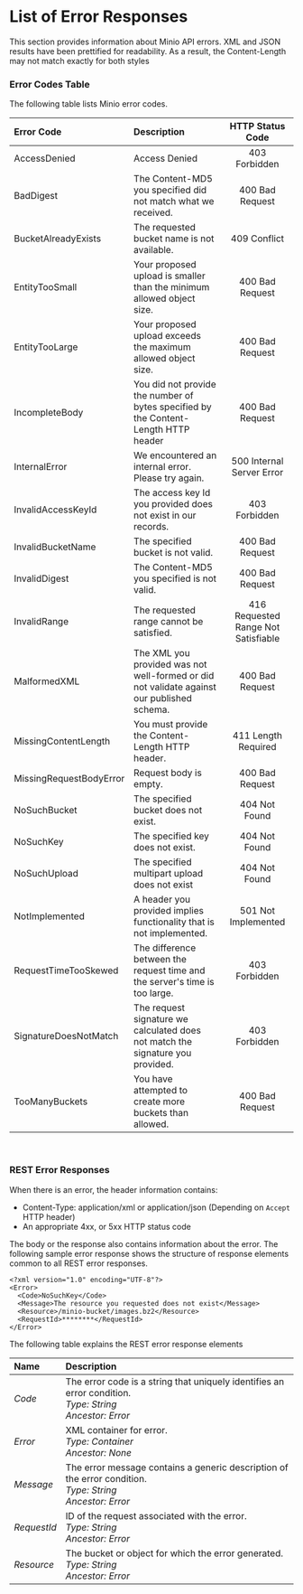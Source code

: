# List of Error Responses

This section provides information about Minio API errors. XML and JSON results have been prettified for readability. As a result, the Content-Length may not match exactly for both styles

### Error Codes Table

The following table lists Minio error codes.

| Error Code | Description | HTTP Status Code |
|:---------- |:----------- |:----------------:|
| AccessDenied | Access Denied | 403 Forbidden |
| BadDigest | The Content-MD5 you specified did not match what we received. | 400 Bad Request |
| BucketAlreadyExists | The requested bucket name is not available. | 409 Conflict |
| EntityTooSmall | Your proposed upload is smaller than the minimum allowed object size. | 400 Bad Request |
| EntityTooLarge | Your proposed upload exceeds the maximum allowed object size. | 400 Bad Request |
| IncompleteBody | You did not provide the number of bytes specified by the Content-Length HTTP header | 400 Bad Request |
| InternalError | We encountered an internal error. Please try again. | 500 Internal Server Error |
| InvalidAccessKeyId | The access key Id you provided does not exist in our records. | 403 Forbidden |
| InvalidBucketName | The specified bucket is not valid. | 400 Bad Request |
| InvalidDigest | The Content-MD5 you specified is not valid. | 400 Bad Request |
| InvalidRange | The requested range cannot be satisfied. | 416 Requested Range Not Satisfiable |
| MalformedXML | The XML you provided was not well-formed or did not validate against our published schema. | 400 Bad Request |
| MissingContentLength | You must provide the Content-Length HTTP header. | 411 Length Required |
| MissingRequestBodyError | Request body is empty. | 400 Bad Request |
| NoSuchBucket | The specified bucket does not exist. | 404 Not Found |
| NoSuchKey | The specified key does not exist. | 404 Not Found |
| NoSuchUpload | The specified multipart upload does not exist | 404 Not Found |
| NotImplemented | A header you provided implies functionality that is not implemented. | 501 Not Implemented |
| RequestTimeTooSkewed | The difference between the request time and the server's time is too large. | 403 Forbidden |
| SignatureDoesNotMatch | The request signature we calculated does not match the signature you provided. | 403 Forbidden |
| TooManyBuckets | You have attempted to create more buckets than allowed. | 400 Bad Request |
<br />

### REST Error Responses

When there is an error, the header information contains:

 - Content-Type: application/xml or application/json (Depending on ``Accept`` HTTP header)
 - An appropriate 4xx, or 5xx HTTP status code

The body or the response also contains information about the error. The following sample error response shows the structure of response elements common to all REST error responses.

```
<?xml version="1.0" encoding="UTF-8"?>
<Error>
  <Code>NoSuchKey</Code>
  <Message>The resource you requested does not exist</Message>
  <Resource>/minio-bucket/images.bz2</Resource>
  <RequestId>********</RequestId>
</Error>
```

The following table explains the REST error response elements

| Name | Description |
|:---------- |:-----------|
|*Code*| The error code is a string that uniquely identifies an error condition. <br />*Type: String*<br />*Ancestor: Error*|
|*Error*| XML container for error. <br />*Type: Container*<br />*Ancestor: None*|
|*Message*| The error message contains a generic description of the error condition. <br />*Type: String*<br />*Ancestor: Error*|
|*RequestId*| ID of the request associated with the error. <br />*Type: String*<br />*Ancestor: Error*|
|*Resource*| The bucket or object for which the error generated. <br />*Type: String*<br />*Ancestor: Error*|
